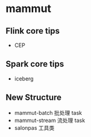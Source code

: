 # mammut
## Flink core tips
- CEP

## Spark core tips
- iceberg

## New Structure
- mammut-batch 批处理 task
- mammut-stream 流处理 task
- salonpas 工具类
